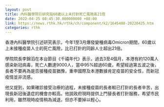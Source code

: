 ```yaml
---
layout: post
title: 內科醫學院引研究指60歲以上未打針死亡風險高21倍
date: 2022-04-25 08:45:30.000000000 +08:00
link: https://news.rthk.hk/rthk/ch/component/k2/1645480-20220425.htm
categories: rthk
---
```


香港內科醫學院引述研究表示，今年1至3月爆發變種病毒Omicron期間，60歲以上未接種疫苗人士的死亡風險，比已打針的同齡人士超出21倍。

學院院長李錦滔在本台節目《千禧年代》表示，過去3至4個月，本港有約120萬人感染新冠病毒，死亡人數達9000人，當中95%超過60歲，希望經過第五波之後，長者不要再為是否接種疫苗猶豫，重申國際及本港數據肯定疫苗的安全性，而新冠疫情並非流感。

他又提到，如果確診接受治療的過程，未接種疫苗的長者較已打針的長者辛苦，出現長新冠後遺症的機會亦較高。他說政府現時提供上門替長者打針服務，希望巿民利用，雖然現時疫情稍為減退，但亦不要掉以輕心。
